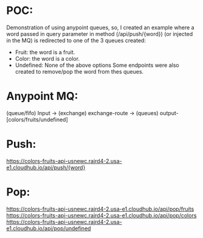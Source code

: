 # POC:
Demonstration of using anypoint queues, so, I created an example where a word passed in query parameter in method (/api/push/{word}) (or injected in the MQ) is redirected to one of the 3 queues created:
 - Fruit: the word is a fruit.
 - Color: the word is a color.
 - Undefined: None of the above options
Some endpoints were also created to remove/pop the word from thes queues.

# Anypoint MQ:
(queue/fifo) Input -> (exchange) exchange-route -> (queues) output-[colors/fruits/undefined]

# Push:
https://colors-fruits-api-usnewc.rajrd4-2.usa-e1.cloudhub.io/api/push/{word}

# Pop:
https://colors-fruits-api-usnewc.rajrd4-2.usa-e1.cloudhub.io/api/pop/fruits
https://colors-fruits-api-usnewc.rajrd4-2.usa-e1.cloudhub.io/api/pop/colors
https://colors-fruits-api-usnewc.rajrd4-2.usa-e1.cloudhub.io/api/pop/undefined